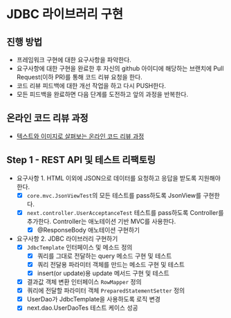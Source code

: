 # JDBC 라이브러리 구현
## 진행 방법
* 프레임워크 구현에 대한 요구사항을 파악한다.
* 요구사항에 대한 구현을 완료한 후 자신의 github 아이디에 해당하는 브랜치에 Pull Request(이하 PR)를 통해 코드 리뷰 요청을 한다.
* 코드 리뷰 피드백에 대한 개선 작업을 하고 다시 PUSH한다.
* 모든 피드백을 완료하면 다음 단계를 도전하고 앞의 과정을 반복한다.

## 온라인 코드 리뷰 과정
* [텍스트와 이미지로 살펴보는 온라인 코드 리뷰 과정](https://github.com/next-step/nextstep-docs/tree/master/codereview)


## Step 1 - REST API 및 테스트 리팩토링
- 요구사항 1. HTML 이외에 JSON으로 데이터를 요청하고 응답을 받도록 지원해야 한다.
  - [x] `core.mvc.JsonViewTest`의 모든 테스트를 pass하도록 JsonView를 구현한다.
  - [x] `next.controller.UserAcceptanceTest` 테스트를 pass하도록 Controller를 추가한다. Controller는 애노테이션 기반 MVC를 사용한다.
    - [x] @ResponseBody 애노테이션 구현하기
- 요구사항 2. JDBC 라이브러리 구현하기
  - [x] `JdbcTemplate` 인터페이스 및 메소드 정의
    - [x] 쿼리를 그대로 전달하는 query 메소드 구현 및 테스트
    - [x] 쿼리 전달용 파라미터 객체를 만드는 메소드 구현 및 테스트
    - [x] insert(or update)용 update 메서드 구현 및 테스트
  - [x] 결과값 객체 변환 인터페이스 `RowMapper` 정의
  - [x] 쿼리에 전달할 파라미터 객체 `PreparedStatementSetter` 정의
  - [x] UserDao가 JdbcTemplate을 사용하도록 로직 변경
  - [x] next.dao.UserDaoTes 테스트 케이스 성공
